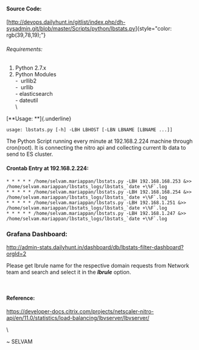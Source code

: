 #### Source Code:

[<http://devops.dailyhunt.in/gitlist/index.php/dh-sysadmin.git/blob/master/Scripts/python/lbstats.py>]{style="color: rgb(39,78,19);"}

###### Requirements:

1.  Python 2.7.x
2.  Python Modules\
    -  urllib2\
    -  urllib\
    - elasticsearch\
    - dateutil  \
    \

[**Usage: **]{.underline}

    usage: lbstats.py [-h] -LBH LBHOST [-LBN LBNAME [LBNAME ...]]

The Python Script running every minute at 192.168.2.224 machine through
cron(root). It is connecting the nitro api and collecting current lb
data to send to ES cluster.

#### Crontab Entry at 192.168.2.224:

    * * * * * /home/selvam.mariappan/lbstats.py -LBH 192.168.168.253 &>> /home/selvam.mariappan/lbstats_logs/lbstats_`date +\%F`.log
    * * * * * /home/selvam.mariappan/lbstats.py -LBH 192.168.168.254 &>> /home/selvam.mariappan/lbstats_logs/lbstats_`date +\%F`.log
    * * * * * /home/selvam.mariappan/lbstats.py -LBH 192.168.1.251 &>> /home/selvam.mariappan/lbstats_logs/lbstats_`date +\%F`.log
    * * * * * /home/selvam.mariappan/lbstats.py -LBH 192.168.1.247 &>> /home/selvam.mariappan/lbstats_logs/lbstats_`date +\%F`.log

### Grafana Dashboard:

<http://admin-stats.dailyhunt.in/dashboard/db/lbstats-filter-dashboard?orgId=2>

Please get lbrule name for the respective domain requests from Network
team and search and select it in the ***lbrule*** option.

 

#### Reference:

<https://developer-docs.citrix.com/projects/netscaler-nitro-api/en/11.0/statistics/load-balancing/lbvserver/lbvserver/>

\

\~ SELVAM
